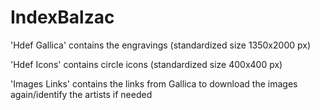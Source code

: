 # IndexBalzac

'Hdef Gallica' contains the engravings (standardized size 1350x2000 px)

'Hdef Icons' contains circle icons (standardized size 400x400 px)

'Images Links' contains the links from Gallica to download the images again/identify the artists if needed
